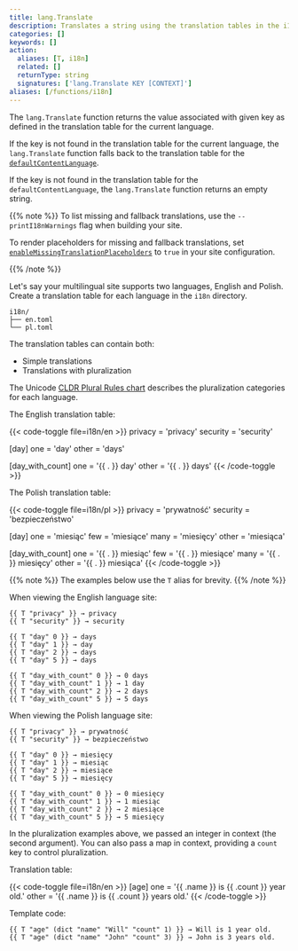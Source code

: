 ```yaml
---
title: lang.Translate
description: Translates a string using the translation tables in the i18n directory.
categories: []
keywords: []
action:
  aliases: [T, i18n]
  related: []
  returnType: string
  signatures: ['lang.Translate KEY [CONTEXT]']
aliases: [/functions/i18n]
---
```


The `lang.Translate` function returns the value associated with given key as defined in the translation table for the current language.

If the key is not found in the translation table for the current language, the `lang.Translate` function falls back to the translation table for the [`defaultContentLanguage`]. 

If the key is not found in the translation table for the `defaultContentLanguage`, the `lang.Translate` function returns an empty string.

[`defaultContentLanguage`]: /getting-started/configuration/#defaultcontentlanguage

{{% note %}}
To list missing and fallback translations, use the `--printI18nWarnings` flag when building your site.

To render placeholders for missing and fallback translations, set 
[`enableMissingTranslationPlaceholders`] to `true` in your site configuration.

[`enableMissingTranslationPlaceholders`]: /getting-started/configuration/#enablemissingtranslationplaceholders
{{% /note %}}

Let's say your multilingual site supports two languages, English and Polish. Create a translation table for each language in the `i18n` directory.

```text
i18n/
├── en.toml
└── pl.toml
```

The translation tables can contain both:

- Simple translations
- Translations with pluralization

The Unicode [CLDR Plural Rules chart] describes the pluralization categories for each language.

[CLDR Plural Rules chart]: https://www.unicode.org/cldr/charts/43/supplemental/language_plural_rules.html

The English translation table:

{{< code-toggle file=i18n/en >}}
privacy = 'privacy'
security = 'security'

[day]
one = 'day'
other = 'days'

[day_with_count]
one = '{{ . }} day'
other = '{{ . }} days'
{{< /code-toggle >}}

The Polish translation table:

{{< code-toggle file=i18n/pl >}}
privacy = 'prywatność'
security = 'bezpieczeństwo'

[day]
one = 'miesiąc'
few = 'miesiące'
many = 'miesięcy'
other = 'miesiąca'

[day_with_count]
one = '{{ . }} miesiąc'
few = '{{ . }} miesiące'
many = '{{ . }} miesięcy'
other = '{{ . }} miesiąca'
{{< /code-toggle >}}

{{% note %}}
The examples below use the `T` alias for brevity.
{{% /note %}}

When viewing the English language site:

```go-html-template
{{ T "privacy" }} → privacy
{{ T "security" }} → security

{{ T "day" 0 }} → days
{{ T "day" 1 }} → day
{{ T "day" 2 }} → days
{{ T "day" 5 }} → days

{{ T "day_with_count" 0 }} → 0 days
{{ T "day_with_count" 1 }} → 1 day
{{ T "day_with_count" 2 }} → 2 days
{{ T "day_with_count" 5 }} → 5 days
````

When viewing the Polish language site:

```go-html-template
{{ T "privacy" }} → prywatność
{{ T "security" }} → bezpieczeństwo

{{ T "day" 0 }} → miesięcy
{{ T "day" 1 }} → miesiąc
{{ T "day" 2 }} → miesiące
{{ T "day" 5 }} → miesięcy

{{ T "day_with_count" 0 }} → 0 miesięcy
{{ T "day_with_count" 1 }} → 1 miesiąc
{{ T "day_with_count" 2 }} → 2 miesiące
{{ T "day_with_count" 5 }} → 5 miesięcy
```

In the pluralization examples above, we passed an integer in context (the second argument). You can also pass a map in context, providing a `count` key to control pluralization.

Translation table:

{{< code-toggle file=i18n/en >}}
[age]
one = '{{ .name }} is {{ .count }} year old.'
other = '{{ .name }} is {{ .count }} years old.'
{{< /code-toggle >}}

Template code:

```go-html-template
{{ T "age" (dict "name" "Will" "count" 1) }} → Will is 1 year old.
{{ T "age" (dict "name" "John" "count" 3) }} → John is 3 years old.
```
